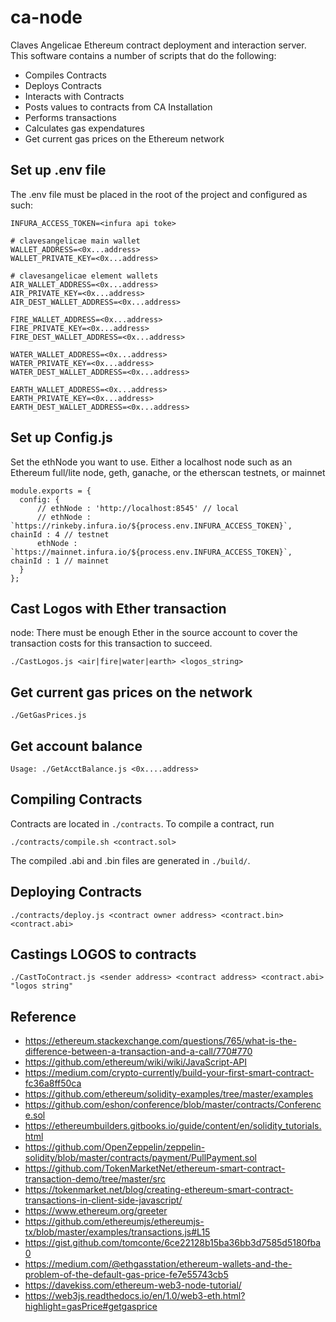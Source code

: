 # ca-node

Claves Angelicae Ethereum contract deployment and interaction server. This software
contains a number of scripts that do the following:

  - Compiles Contracts
  - Deploys Contracts
  - Interacts with Contracts
  - Posts values to contracts from CA Installation
  - Performs transactions
  - Calculates gas expendatures
  - Get current gas prices on the Ethereum network

## Set up .env file

The .env file must be placed in the root of the project and configured as such:

    INFURA_ACCESS_TOKEN=<infura api toke>

    # clavesangelicae main wallet
    WALLET_ADDRESS=<0x...address>
    WALLET_PRIVATE_KEY=<0x...address>

    # clavesangelicae element wallets
    AIR_WALLET_ADDRESS=<0x...address>
    AIR_PRIVATE_KEY=<0x...address>
    AIR_DEST_WALLET_ADDRESS=<0x...address>

    FIRE_WALLET_ADDRESS=<0x...address>
    FIRE_PRIVATE_KEY=<0x...address>
    FIRE_DEST_WALLET_ADDRESS=<0x...address>

    WATER_WALLET_ADDRESS=<0x...address>
    WATER_PRIVATE_KEY=<0x...address>
    WATER_DEST_WALLET_ADDRESS=<0x...address>

    EARTH_WALLET_ADDRESS=<0x...address>
    EARTH_PRIVATE_KEY=<0x...address>
    EARTH_DEST_WALLET_ADDRESS=<0x...address>

## Set up Config.js

Set the ethNode you want to use. Either a localhost node such as an Ethereum full/lite node, geth, ganache, or the etherscan testnets, or mainnet

    module.exports = {
      config: {
          // ethNode : 'http://localhost:8545' // local
          // ethNode : `https://rinkeby.infura.io/${process.env.INFURA_ACCESS_TOKEN}`, chainId : 4 // testnet
          ethNode : `https://mainnet.infura.io/${process.env.INFURA_ACCESS_TOKEN}`, chainId : 1 // mainnet
      }
    };  

## Cast Logos with Ether transaction

node: There must be enough Ether in the source account to cover the transaction costs for this transaction to succeed.

    ./CastLogos.js <air|fire|water|earth> <logos_string>

## Get current gas prices on the network

    ./GetGasPrices.js

## Get account balance

    Usage: ./GetAcctBalance.js <0x....address>

## Compiling Contracts

Contracts are located in `./contracts`. To compile a contract, run

    ./contracts/compile.sh <contract.sol>

The compiled .abi and .bin files are generated in `./build/`.

## Deploying Contracts

    ./contracts/deploy.js <contract owner address> <contract.bin> <contract.abi>

## Castings LOGOS to contracts

    ./CastToContract.js <sender address> <contract address> <contract.abi> "logos string"

## Reference

  - https://ethereum.stackexchange.com/questions/765/what-is-the-difference-between-a-transaction-and-a-call/770#770
  - https://github.com/ethereum/wiki/wiki/JavaScript-API
  - https://medium.com/crypto-currently/build-your-first-smart-contract-fc36a8ff50ca
  - https://github.com/ethereum/solidity-examples/tree/master/examples
  - https://github.com/eshon/conference/blob/master/contracts/Conference.sol
  - https://ethereumbuilders.gitbooks.io/guide/content/en/solidity_tutorials.html
  - https://github.com/OpenZeppelin/zeppelin-solidity/blob/master/contracts/payment/PullPayment.sol
  - https://github.com/TokenMarketNet/ethereum-smart-contract-transaction-demo/tree/master/src
  - https://tokenmarket.net/blog/creating-ethereum-smart-contract-transactions-in-client-side-javascript/
  - https://www.ethereum.org/greeter
  - https://github.com/ethereumjs/ethereumjs-tx/blob/master/examples/transactions.js#L15
  - https://gist.github.com/tomconte/6ce22128b15ba36bb3d7585d5180fba0
  - https://medium.com/@ethgasstation/ethereum-wallets-and-the-problem-of-the-default-gas-price-fe7e55743cb5
  - https://davekiss.com/ethereum-web3-node-tutorial/
  - https://web3js.readthedocs.io/en/1.0/web3-eth.html?highlight=gasPrice#getgasprice
